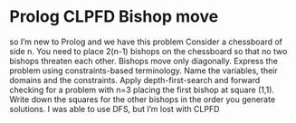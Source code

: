 
# Prolog CLPFD Bishop move

so I’m new to Prolog and we have this problem
Consider a chessboard of side n. You need to place 2(n-1) bishops on the chessboard so that no two bishops threaten each other. Bishops move only diagonally.
Express the problem using constraints-based terminology. Name the variables, their domains and the constraints.
Apply depth-first-search and forward checking for a problem with n=3 placing the first bishop at square (1,1). Write down the squares for the other bishops in the order you generate solutions.
I was able to use DFS, but I’m lost with CLPFD

        